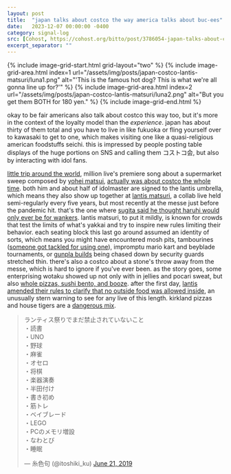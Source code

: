 ```yaml
---
layout: post
title:  "japan talks about costco the way america talks about buc-ees"
date:   2023-12-07 00:00:00 -0400
category: signal-log
src: [Cohost, https://cohost.org/bitto/post/3786054-japan-talks-about-co]
excerpt_separator: ""
---
```


{% include image-grid-start.html grid-layout="two" %}
{% include image-grid-area.html index=1 url="/assets/img/posts/japan-costco-lantis-matsuri/luna1.png" alt="'This is the famous hot dog? This is what we're all gonna line up for?'" %}
{% include image-grid-area.html index=2 url="/assets/img/posts/japan-costco-lantis-matsuri/luna2.png" alt="But you get them BOTH for 180 yen." %}
{% include image-grid-end.html %}

okay to be fair americans also talk about costco this way too, but it's more in the context of the loyalty model than the *experience*. japan has about thirty of them total and you have to live in like fukuoka or fling yourself over to kawasaki to get to one, which makes visiting one like a quasi-religious american foodstuffs seichi. this is impressed by people posting table displays of the huge portions on SNS and calling them コストコ会, but also by interacting with idol fans.

[little trip around the world](https://www.youtube.com/watch?v=aHi0CUnH88o), million live's premiere song about a supermarket sweep composed by [yohei matsui](https://vgmdb.net/artist/12385), [actually was about costco the whole time](https://twitter.com/y_matwee/status/1259809950987022336). both him and about half of idolmaster are signed to the lantis umbrella, which means they also show up together at [lantis matsuri](https://ja.wikipedia.org/wiki/%E3%83%A9%E3%83%B3%E3%83%86%E3%82%A3%E3%82%B9%E7%A5%AD%E3%82%8A), a collab live held semi-regularly every five years, but most recently at the messe just before the pandemic hit. that's the one where [sugita said he thought haruhi would only ever be for wankers](https://twitter.com/RicottaCheese_P/status/1142697871537401856). lantis matsuri, to put it mildly, is known for crowds that test the limits of what's yakkai and try to inspire new rules limiting their behavior. each seating block this last go around assumed an identity of sorts, which means you might have encountered mosh pits, tambourines ([someone got tackled for using one](https://twitter.com/mmts_hobby/status/1142657471283994624)), impromptu mario kart and beyblade tournaments, or [gunpla builds](https://twitter.com/akisg/status/1142310317545779201) being chased down by security guards stretched thin. there's also a costco about a stone's throw away from the messe, which is hard to ignore if you've ever been. as the story goes, some enterprising wotaku showed up not only with in jellies and pocari sweat, but also [whole pizzas, sushi bento, and booze](https://twitter.com/sirokane1215/status/1571021513872252928). after the first day, [lantis amended their rules to clarify that no outside food was allowed inside](https://lantis.jp/news.php?id=1561123989), an unusually stern warning to see for any live of this length. kirkland pizzas and house tigers are a [dangerous mix](https://galpo.info/feature/list/1741).

<blockquote class="post-tweet"><p>ランティス祭りでまだ禁止されていないこと　<br>・読書<br>・UNO<br>・野球<br>・麻雀<br>・オセロ<br>・将棋<br>・楽器演奏<br>・半田付け<br>・書き初め<br>・筋トレ<br>・ベイブレード<br>・LEGO<br>・PCのメモリ増設<br>・なわとび<br>・睡眠</p>&mdash; 糸色句 (@itoshiki_ku) <a href="https://twitter.com/itoshiki_ku/status/1142092067021082624">June 21, 2019</a></blockquote>
